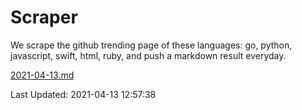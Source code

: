 # Scraper

We scrape the github trending page of these languages: go, python, javascript, swift, html, ruby, and push a markdown result everyday.

[2021-04-13.md](https://github.com/henson/Scraper/blob/master/2021-04-13.md)

Last Updated: 2021-04-13 12:57:38